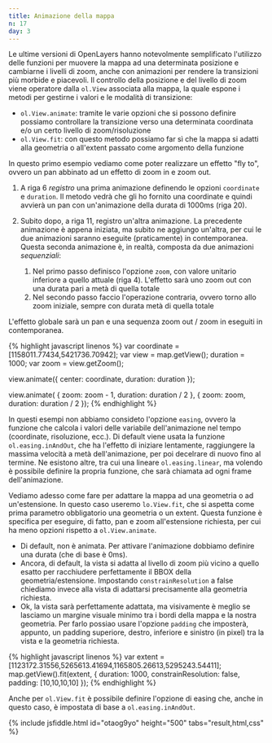 ```yaml
---
title: Animazione della mappa
n: 17
day: 3
---
```

Le ultime versioni di OpenLayers hanno notevolmente semplificato l'utilizzo delle funzioni per muovere la mappa ad una determinata posizione e cambiarne i livelli di zoom, anche con animazioni per rendere la transizioni più morbide e piacevoli. Il controllo della posizione e del livello di zoom viene operatore dalla `ol.View` associata alla mappa, la quale espone i metodi per gestirne i valori e le modalità di transizione:

* `ol.View.animate`: tramite le varie opzioni che si possono definire possiamo controllare la transizione verso una determinata coordinata e/o un certo livello di zoom/risoluzione
* `ol.View.fit`: con questo metodo possiamo far sì che la mappa si adatti alla geometria o all'extent passato come argomento della funzione

In questo primo esempio vediamo come poter realizzare un effetto "fly to", ovvero un pan abbinato ad un effetto di zoom in e zoom out.

1. A riga 6 _registro_ una prima animazione definendo le opzioni `coordinate` e `duration`. Il metodo vedrà che gli ho fornito una coordinate e quindi avvierà un pan con un'animazione della durata di 1000ms (riga 20).
2. Subito dopo, a riga 11, registro un'altra animazione. La precedente animazione è appena iniziata, ma subito ne aggiungo un'altra, per cui le due animazioni saranno eseguite (praticamente) in contemporanea. Questa seconda animazione è, in realtà, composta da due animazioni _sequenziali_:

   1. Nel primo passo definisco l'opzione `zoom`, con valore unitario inferiore a quello attuale (riga 4). L'effetto sarà uno zoom out con una durata pari a metà di quella totale
   2. Nel secondo passo faccio l'operazione contraria, ovvero torno allo zoom iniziale, sempre con durata metà di quella totale
   
L'effetto globale sarà un pan e una sequenza zoom out / zoom in eseguiti in contemporanea.

{% highlight javascript linenos %}
var coordinate = [1158011.77434,5421736.70942];
var view = map.getView();
duration = 1000;
var zoom = view.getZoom();

view.animate({
    center: coordinate,
    duration: duration
});

view.animate(
{
  zoom: zoom - 1,
  duration: duration / 2
}, {
  zoom: zoom,
  duration: duration / 2
});
{% endhighlight %}

In questi esempi non abbiamo consideto l'opzione `easing`, ovvero la funzione che calcola i valori delle variabile dell'animazione nel tempo (coordinate, risoluzione, ecc.). Di default viene usata la funzione `ol.easing.inAndOut`, che ha l'effetto di iniziare lentamente, raggiungere la massima velocità a metà dell'animazione, per poi decelrare di nuovo fino al termine. Ne esistono altre, tra cui una lineare `ol.easing.linear`, ma volendo è possibile definire la propria funzione, che sarà chiamata ad ogni frame dell'animazione.

Vediamo adesso come fare per adattare la mappa ad una geometria o ad un'estensione. In questo caso useremo `lo.View.fit`, che si aspetta come prima parametro obbligatorio una geometria o un extent.
Questa funzione è specifica per eseguire, di fatto, pan e zoom all'estensione richiesta, per cui ha meno opzioni rispetto a `ol.View.animate`. 

* Di default, non è animata. Per attivare l'animazione dobbiamo definire una durata (che di base è 0ms). 
* Ancora, di default, la vista si adatta al livello di zoom più vicino a quello esatto per racchiudere perfettamente il BBOX della geometria/estensione. Impostando `constrainResolution` a false chiediamo invece alla vista di adattarsi precisamente alla geometria richiesta.
* Ok, la vista sarà perfettamente adattata, ma visivamente è meglio se lasciamo un margine visuale minimo tra i bordi della mappa e la nostra geometria. Per farlo possiao usare l'opzione `padding` che imposterà, appunto, un padding superiore, destro, inferiore e sinistro (in pixel) tra la vista e la geometria richiesta.

{% highlight javascript linenos %}
var extent = [1123172.31556,5265613.41694,1165805.26613,5295243.54411];
map.getView().fit(extent, {
    duration: 1000,
    constrainResolution: false,
    padding: [10,10,10,10]
});
{% endhighlight %}

Anche per `ol.View.fit` è possibile definire l'opzione di easing che, anche in questo caso, è impostata di base a `ol.easing.inAndOut`.

{% include jsfiddle.html id="otaog9yo" height="500" tabs="result,html,css" %}
